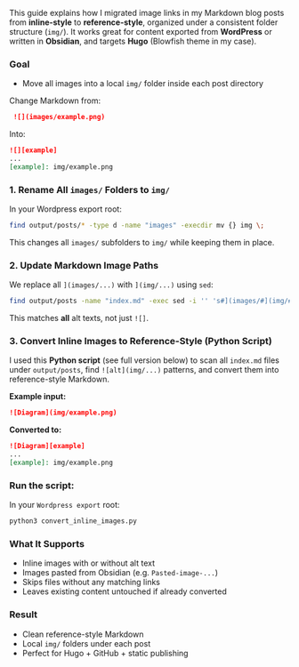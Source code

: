 
This guide explains how I migrated image links in my Markdown blog posts from **inline-style** to **reference-style**, organized under a consistent folder structure (`img/`). It works great for content exported from **WordPress** or written in **Obsidian**, and targets **Hugo** (Blowfish theme in my case).

### Goal

- Move all images into a local `img/` folder inside each post directory

Change Markdown from:

```markdown
 ![](images/example.png)
```

Into:

```markdown
![][example]  
...  
[example]: img/example.png
```

### 1. Rename All `images/` Folders to `img/`

In your Wordpress export root:

```bash
find output/posts/* -type d -name "images" -execdir mv {} img \;
```

This changes all `images/` subfolders to `img/` while keeping them in place.

### 2. Update Markdown Image Paths

We replace all `](images/...)` with `](img/...)` using `sed`:
```bash
find output/posts -name "index.md" -exec sed -i '' 's#](images/#](img/#g' {} +
```

This matches **all** alt texts, not just `![]`.

### 3. Convert Inline Images to Reference-Style (Python Script)

I used this **Python script** (see full version below) to scan all `index.md` files under `output/posts`, find `![alt](img/...)` patterns, and convert them into reference-style Markdown.

**Example input:**

```markdown
![Diagram](img/example.png)
```

**Converted to:**

```markdown
![Diagram][example]  
...  
[example]: img/example.png
```

### Run the script:

In your ``Wordpress export`` root:
```bash
python3 convert_inline_images.py
```

### What It Supports

- Inline images with or without alt text
- Images pasted from Obsidian (e.g. `Pasted-image-...`)
- Skips files without any matching links
- Leaves existing content untouched if already converted

### Result

- Clean reference-style Markdown
- Local `img/` folders under each post
- Perfect for Hugo + GitHub + static publishing